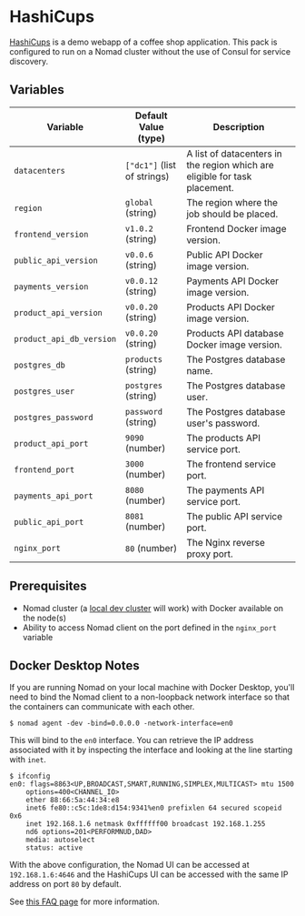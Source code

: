# HashiCups

[HashiCups](https://github.com/hashicorp-demoapp) is a demo webapp of a coffee shop application. This pack is configured to run on a Nomad cluster without the use of Consul for service discovery.

## Variables

|Variable|Default Value (type)|Description|
|---|---|---|
|`datacenters`|`["dc1"]` (list of strings)|A list of datacenters in the region which are eligible for task placement.|
|`region`|`global` (string)|The region where the job should be placed.|
|`frontend_version`|`v1.0.2` (string)|Frontend Docker image version.|
|`public_api_version`|`v0.0.6` (string)|Public API Docker image version.|
|`payments_version`|`v0.0.12` (string)|Payments API Docker image version.|
|`product_api_version`|`v0.0.20` (string)|Products API Docker image version.|
|`product_api_db_version`|`v0.0.20` (string)|Products API database Docker image version.|
|`postgres_db`|`products` (string)|The Postgres database name.|
|`postgres_user`|`postgres` (string)|The Postgres database user.|
|`postgres_password`|`password` (string)|The Postgres database user's password.|
|`product_api_port`|`9090` (number)|The products API service port.|
|`frontend_port`|`3000` (number)|The frontend service port.|
|`payments_api_port`|`8080` (number)|The payments API service port.|
|`public_api_port`|`8081` (number)|The public API service port.|
|`nginx_port`|`80` (number)|The Nginx reverse proxy port.|

## Prerequisites

- Nomad cluster (a [local dev cluster](https://learn.hashicorp.com/tutorials/nomad/get-started-run) will work) with Docker available on the node(s)
- Ability to access Nomad client on the port defined in the `nginx_port` variable

## Docker Desktop Notes
If you are running Nomad on your local machine with Docker Desktop, you'll need to bind the Nomad client to a non-loopback network interface so that the containers can communicate with each other.

```
$ nomad agent -dev -bind=0.0.0.0 -network-interface=en0
```

This will bind to the `en0` interface. You can retrieve the IP address associated with it by inspecting the interface and looking at the line starting with `inet`.

```
$ ifconfig
en0: flags=8863<UP,BROADCAST,SMART,RUNNING,SIMPLEX,MULTICAST> mtu 1500
	options=400<CHANNEL_IO>
	ether 88:66:5a:44:34:e8 
	inet6 fe80::c5c:1de8:d154:9341%en0 prefixlen 64 secured scopeid 0x6 
	inet 192.168.1.6 netmask 0xffffff00 broadcast 192.168.1.255
	nd6 options=201<PERFORMNUD,DAD>
	media: autoselect
	status: active
```

With the above configuration, the Nomad UI can be accessed at `192.168.1.6:4646` and the HashiCups UI can be accessed with the same IP address on port `80` by default.

See [this FAQ page](https://www.nomadproject.io/docs/faq#q-how-to-connect-to-my-host-network-when-using-docker-desktop-windows-and-macos) for more information.

